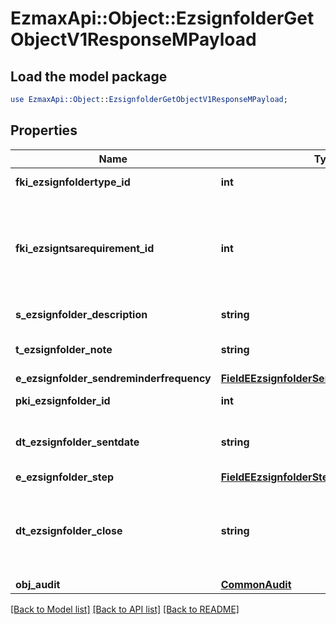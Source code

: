 # EzmaxApi::Object::EzsignfolderGetObjectV1ResponseMPayload

## Load the model package
```perl
use EzmaxApi::Object::EzsignfolderGetObjectV1ResponseMPayload;
```

## Properties
Name | Type | Description | Notes
------------ | ------------- | ------------- | -------------
**fki_ezsignfoldertype_id** | **int** | The unique ID of the Ezsignfoldertype. | 
**fki_ezsigntsarequirement_id** | **int** | The unique ID of the Ezsigntsarequirement.  Determine if a Time Stamping Authority should add a timestamp on each of the signature. Valid values:  |Value|Description| |-|-| |1|No. TSA Timestamping will requested. This will make all signatures a lot faster since no round-trip to the TSA server will be required. Timestamping will be made using eZsign server&#39;s time.| |2|Best effort. Timestamping from a Time Stamping Authority will be requested but is not mandatory. In the very improbable case it cannot be completed, the timestamping will be made using eZsign server&#39;s time. **Additional fee applies**| |3|Mandatory. Timestamping from a Time Stamping Authority will be requested and is mandatory. In the very improbable case it cannot be completed, the signature will fail and the user will be asked to retry. **Additional fee applies**| | 
**s_ezsignfolder_description** | **string** | The description of the Ezsignfolder | 
**t_ezsignfolder_note** | **string** | Somes extra notes about the eZsign Folder | 
**e_ezsignfolder_sendreminderfrequency** | [**FieldEEzsignfolderSendreminderfrequency**](FieldEEzsignfolderSendreminderfrequency.md) |  | 
**pki_ezsignfolder_id** | **int** | The unique ID of the Ezsignfolder | 
**dt_ezsignfolder_sentdate** | **string** | The date and time at which the Ezsign folder was sent the last time. | 
**e_ezsignfolder_step** | [**FieldEEzsignfolderStep**](FieldEEzsignfolderStep.md) |  | 
**dt_ezsignfolder_close** | **string** | The date and time at which the folder was closed. Either by applying the last signature or by completing it prematurely. | 
**obj_audit** | [**CommonAudit**](CommonAudit.md) |  | 

[[Back to Model list]](../README.md#documentation-for-models) [[Back to API list]](../README.md#documentation-for-api-endpoints) [[Back to README]](../README.md)


